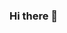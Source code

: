 ### Hi there 👋

<!--
**dav1-fer/dav1-fer** is a ✨ _special_ ✨ repository because its `README.md` (this file) appears on your GitHub profile.

Here are some ideas to get you started:

- 🔭 I’m currently working on web-development
- 🌱 I’m currently learning html. css. javascript
- 👯 I’m looking to collaborate on small projects
- 🤔 I’m looking for help with ...
- 💬 Ask me about anything I can help with
- 📫 How to reach me: davidmiguelmatiasfernandes@gmail.com
- 😄 Pronouns: Giga/Chad
- ⚡ Fun fact: I love to build websites with code
-->
